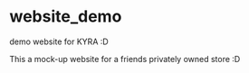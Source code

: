 # website_demo
demo website for KYRA :D

This a mock-up website for a friends privately owned store :D
